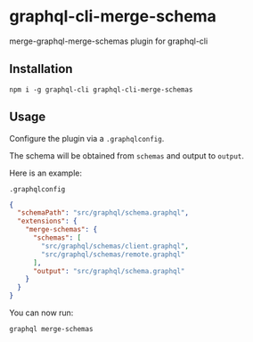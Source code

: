 # graphql-cli-merge-schema

merge-graphql-merge-schemas plugin for graphql-cli

## Installation

```
npm i -g graphql-cli graphql-cli-merge-schemas
```

## Usage

Configure the plugin via a `.graphqlconfig`.

The schema will be obtained from `schemas` and output to `output`.

Here is an example:

`.graphqlconfig`

```json
{
  "schemaPath": "src/graphql/schema.graphql",
  "extensions": {
    "merge-schemas": {
      "schemas": [
        "src/graphql/schemas/client.graphql",
        "src/graphql/schemas/remote.graphql"
      ],
      "output": "src/graphql/schema.graphql"
    }
  }
}
```

You can now run:

```
graphql merge-schemas
```
